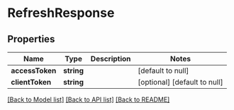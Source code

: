 # RefreshResponse

## Properties
Name | Type | Description | Notes
------------ | ------------- | ------------- | -------------
**accessToken** | **string** |  | [default to null]
**clientToken** | **string** |  | [optional] [default to null]

[[Back to Model list]](../README.md#documentation-for-models) [[Back to API list]](../README.md#documentation-for-api-endpoints) [[Back to README]](../README.md)


